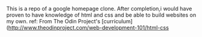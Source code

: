 This is a repo of a google homepage clone.
After completion,i would have proven to have knowledge of html and css and be able to build websites on my own.
ref: From The Odin Project's [curriculum](http://www.theodinproject.com/web-development-101/html-css